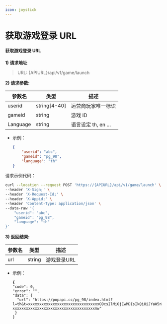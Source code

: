 ```yaml
---
icon: joystick
---
```


# 获取游戏登录 URL

#### 获取游戏登录 URL <a href="#h3--url" id="h3--url"></a>

**1) 请求地址**

> URL: {APIURL}/api/v1/game/launch

**2) 请求参数:**

| 参数名      | 类型            | 描述            |
| -------- | ------------- | ------------- |
| userid   | string\[4-40] | 运营商玩家唯一标识     |
| gameid   | string        | 游戏 ID         |
| Language | string        | 语言设定 th, en … |

* 示例：
  
  ```json
  {
      "userid": "abc",
      "gameid": "pg_98",
      "language": "th"
  }
  ```

请求示例代码：

```bash
curl --location --request POST 'https://{APIURL}/api/v1/game/launch' \
--header 'X-Sign;' \
--header 'X-Request-Id;' \
--header 'X-Appid;' \
--header 'Content-Type: application/json' \
--data-raw '{
    "userid": "abc",
    "gameid": "pg_98",
    "language": "th"
}'
```

**3) 返回结果:**

| 参数名 | 类型     | 描述      |
| --- | ------ | ------- |
| url | string | 游戏登录URL |

* 示例：
  
  <pre class="language-json"><code class="lang-json"><strong>{
  </strong>"code": 0,
  "error": "",
  "data": {
    "url": "https://popapi.cc/pg_98/index.html?l=th&#x26;t=xxxxxxxxxxxxxxxxxxxxxxxxxxxxxxxxODcsIlMiOjEwMDIsIkQiOiJYaW5nWXVuWGlhbmcifQ.9td-xxxxxxxxxxxxxxxxxxxxxxxxxxxxxxxxxxxxxmw"
   }
  }
  </code></pre>
